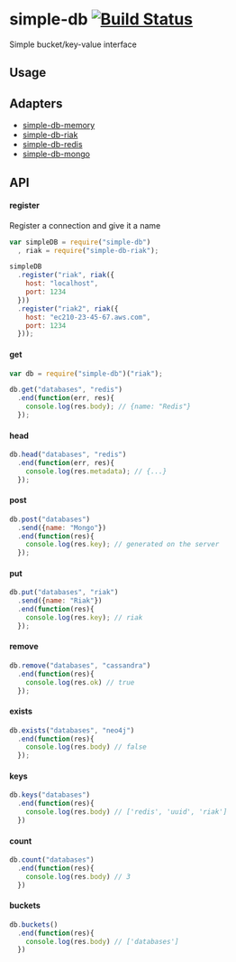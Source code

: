 simple-db [![Build Status](https://travis-ci.org/flokk/simple-db.png)](https://travis-ci.org/flokk/simple-db)
=========

Simple bucket/key-value interface

Usage
-----

Adapters
--------

* [simple-db-memory](https://github.com/flokk/simple-db-memory)
* [simple-db-riak](https://github.com/flokk/simple-db-riak)
* [simple-db-redis](https://github.com/flokk/simple-db-redis)
* [simple-db-mongo](https://github.com/flokk/simple-db-mongo)

API
---

#### register

Register a connection and give it a name

```js
var simpleDB = require("simple-db")
  , riak = require("simple-db-riak");

simpleDB
  .register("riak", riak({
    host: "localhost",
    port: 1234
  }))
  .register("riak2", riak({
    host: "ec210-23-45-67.aws.com",
    port: 1234
  }));

```


#### get
```js
var db = require("simple-db")("riak");

db.get("databases", "redis")
  .end(function(err, res){
    console.log(res.body); // {name: "Redis"}
  });
```

#### head
```js
db.head("databases", "redis")
  .end(function(err, res){
    console.log(res.metadata); // {...}
  });
```

#### post
```js
db.post("databases")
  .send({name: "Mongo"})
  .end(function(res){
    console.log(res.key); // generated on the server
  });
```

#### put
```js
db.put("databases", "riak")
  .send({name: "Riak"})
  .end(function(res){
    console.log(res.key); // riak
  });
```

#### remove
```js
db.remove("databases", "cassandra")
  .end(function(res){
    console.log(res.ok) // true
  });
```

#### exists
```js
db.exists("databases", "neo4j")
  .end(function(res){
    console.log(res.body) // false
  });
```

#### keys
```js
db.keys("databases")
  .end(function(res){
    console.log(res.body) // ['redis', 'uuid', 'riak']
  })
```

#### count
```js
db.count("databases")
  .end(function(res){
    console.log(res.body) // 3
  })
```

#### buckets
```js
db.buckets()
  .end(function(res){
    console.log(res.body) // ['databases']
  })
```
